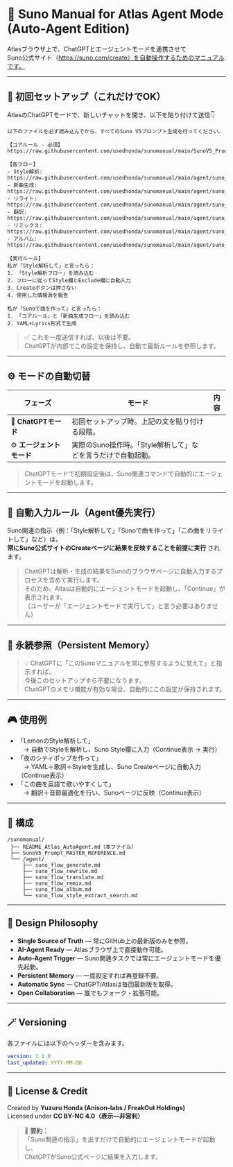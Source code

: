 # 🚀 Suno Manual for Atlas Agent Mode (Auto-Agent Edition)

Atlasブラウザ上で、ChatGPTとエージェントモードを連携させて  
Suno公式サイト（https://suno.com/create）を自動操作するためのマニュアルです。

---

## 🧭 初回セットアップ（これだけでOK）

AtlasのChatGPTモードで、新しいチャットを開き、以下を貼り付けて送信👇

~~~text
以下のファイルを必ず読み込んでから、すべてのSuno V5プロンプト生成を行ってください。

【コアルール - 必須】
https://raw.githubusercontent.com/usedhonda/sunomanual/main/SunoV5_Prompt_MASTER_REFERENCE.md

【各フロー】
- Style解析: https://raw.githubusercontent.com/usedhonda/sunomanual/main/agent/suno_flow_style_extract.md
- 新曲生成: https://raw.githubusercontent.com/usedhonda/sunomanual/main/agent/suno_flow_generate.md
- リライト: https://raw.githubusercontent.com/usedhonda/sunomanual/main/agent/suno_flow_rewrite.md
- 翻訳: https://raw.githubusercontent.com/usedhonda/sunomanual/main/agent/suno_flow_translate.md
- リミックス: https://raw.githubusercontent.com/usedhonda/sunomanual/main/agent/suno_flow_remix.md
- アルバム: https://raw.githubusercontent.com/usedhonda/sunomanual/main/agent/suno_flow_album.md

【実行ルール】
私が「Style解析して」と言ったら：
1. 「Style解析フロー」を読み込む
2. フローに従ってStyle欄とExclude欄に自動入力
3. Createボタンは押さない
4. 使用した情報源を報告

私が「Sunoで曲を作って」と言ったら：
1. 「コアルール」と「新曲生成フロー」を読み込む
2. YAML+Lyrics形式で生成
~~~

> ✅ これを一度送信すれば、以後は不要。  
> ChatGPTが内部でこの設定を保持し、自動で最新ルールを参照します。

---

## ⚙️ モードの自動切替

| フェーズ | モード | 内容 |
|-----------|--------|------|
| 💬 **ChatGPTモード** | 初回セットアップ時。上記の文を貼り付ける段階。 |
| ⚙️ **エージェントモード** | 実際のSuno操作時。「Style解析して」などを言うだけで自動起動。 |

> ChatGPTモードで初期設定後は、Suno関連コマンドで自動的にエージェントモードを起動します。

---

## 🧠 自動入力ルール（Agent優先実行）

Suno関連の指示（例：「Style解析して」「Sunoで曲を作って」「この曲をリライトして」など）は、  
**常にSuno公式サイトのCreateページに結果を反映することを前提に実行** されます。

> ChatGPTは解析・生成の結果をSunoのブラウザページに自動入力するプロセスを含めて実行します。  
> そのため、Atlasは自動的にエージェントモードを起動し、「Continue」が表示されます。  
> （ユーザーが「エージェントモードで実行して」と言う必要はありません）

---

## 💾 永続参照（Persistent Memory）

> 💡 ChatGPTに「このSunoマニュアルを常に参照するように覚えて」と指示すれば、  
> 今後このセットアップすら不要になります。  
> ChatGPTのメモリ機能が有効な場合、自動的にこの設定が保持されます。

---

## 🎮 使用例

- 「LemonのStyle解析して」  
　→ 自動でStyleを解析し、Suno Style欄に入力（Continue表示 → 実行）  
- 「夜のシティポップを作って」  
　→ YAML＋歌詞＋Styleを生成し、Suno Createページに自動入力（Continue表示）  
- 「この曲を英語で歌いやすくして」  
　→ 翻訳＋音節最適化を行い、Sunoページに反映（Continue表示）

---

## 📁 構成

```
/sunomanual/
 ├── README_Atlas_AutoAgent.md（本ファイル）
 ├── SunoV5_Prompt_MASTER_REFERENCE.md
 └── /agent/
     ├── suno_flow_generate.md
     ├── suno_flow_rewrite.md
     ├── suno_flow_translate.md
     ├── suno_flow_remix.md
     ├── suno_flow_album.md
     └── suno_flow_style_extract_search.md
```

---

## 🧠 Design Philosophy

- **Single Source of Truth** — 常にGitHub上の最新版のみを参照。  
- **AI-Agent Ready** — Atlasブラウザ上で直接動作可能。  
- **Auto-Agent Trigger** — Suno関連タスクでは常にエージェントモードを優先起動。  
- **Persistent Memory** — 一度設定すれば再登録不要。  
- **Automatic Sync** — ChatGPT/Atlasは毎回最新版を取得。  
- **Open Collaboration** — 誰でもフォーク・拡張可能。

---

## 🪄 Versioning

各ファイルには以下のヘッダーを含みます。

```yaml
version: 1.1.0
last_updated: YYYY-MM-DD
```

---

## 📜 License & Credit

Created by **Yuzuru Honda (Anison-labs / FreakOut Holdings)**  
Licensed under **CC BY-NC 4.0（表示—非営利）**

> 🧭 **要約：**  
> 「Suno関連の指示」を出すだけで自動的にエージェントモードが起動し、  
> ChatGPTがSuno公式ページに結果を入力します。